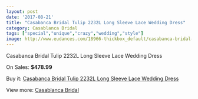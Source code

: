 ```yaml
---
layout: post
date: '2017-08-21'
title: "Casabanca Bridal Tulip 2232L Long Sleeve Lace Wedding Dress"
category: Casablanca Bridal
tags: ["special","unique","crazy","wedding","style"]
image: http://www.eudances.com/18966-thickbox_default/casabanca-bridal-tulip-2232l-long-sleeve-lace-wedding-dress.jpg
---
```

Casabanca Bridal Tulip 2232L Long Sleeve Lace Wedding Dress

On Sales: **$478.99**
<a href="https://www.eudances.com/en/casablanca-bridal/5637-casabanca-bridal-tulip-2232l-long-sleeve-lace-wedding-dress.html"><amp-img layout="responsive" width="600" height="600" src="//www.eudances.com/18966-thickbox_default/casabanca-bridal-tulip-2232l-long-sleeve-lace-wedding-dress.jpg" alt="Casabanca Bridal Tulip 2232L Long Sleeve Lace Wedding Dress 0" /></a>

Buy it: [Casabanca Bridal Tulip 2232L Long Sleeve Lace Wedding Dress](https://www.eudances.com/en/casablanca-bridal/5637-casabanca-bridal-tulip-2232l-long-sleeve-lace-wedding-dress.html "Casabanca Bridal Tulip 2232L Long Sleeve Lace Wedding Dress")

View more: [Casablanca Bridal](https://www.eudances.com/en/4-casablanca-bridal "Casablanca Bridal")
